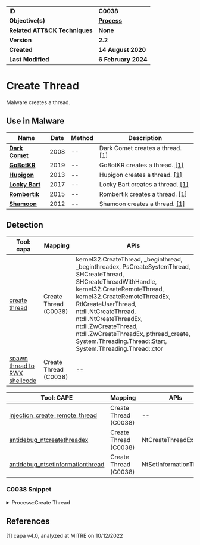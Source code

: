 <table>
<tr>
<td><b>ID</b></td>
<td><b>C0038</b></td>
</tr>
<tr>
<td><b>Objective(s)</b></td>
<td><b><a href="../process">Process</a></b></td>
</tr>
<tr>
<td><b>Related ATT&CK Techniques</b></td>
<td><b>None</b></td>
</tr>
<tr>
<td><b>Version</b></td>
<td><b>2.2</b></td>
</tr>
<tr>
<td><b>Created</b></td>
<td><b>14 August 2020</b></td>
</tr>
<tr>
<td><b>Last Modified</b></td>
<td><b>6 February 2024</b></td>
</tr>
</table>


# Create Thread

Malware creates a thread.

## Use in Malware

|Name|Date|Method|Description|
|---|---|---|---|
|[**Dark Comet**](../../xample-malware/dark-comet.md)|2008|--|Dark Comet creates a thread. [[1]](#1)|
|[**GoBotKR**](../../xample-malware/gobotkr.md)|2019|--|GoBotKR creates a thread. [[1]](#1)|
|[**Hupigon**](../../xample-malware/hupigon.md)|2013|--|Hupigon creates a thread. [[1]](#1)|
|[**Locky Bart**](../../xample-malware/locky-bart.md)|2017|--|Locky Bart creates a thread. [[1]](#1)|
|[**Rombertik**](../../xample-malware/rombertik.md)|2015|--|Rombertik creates a thread. [[1]](#1)|
|[**Shamoon**](../../xample-malware/shamoon.md)|2012|--|Shamoon creates a thread. [[1]](#1)|

## Detection

|Tool: capa|Mapping|APIs|
|---|---|---|
|[create thread](https://github.com/mandiant/capa-rules/blob/master/host-interaction/thread/create/create-thread.yml)|Create Thread (C0038)|kernel32.CreateThread, _beginthread, _beginthreadex, PsCreateSystemThread, SHCreateThread, SHCreateThreadWithHandle, kernel32.CreateRemoteThread, kernel32.CreateRemoteThreadEx, RtlCreateUserThread, ntdll.NtCreateThread, ntdll.NtCreateThreadEx, ntdll.ZwCreateThread, ntdll.ZwCreateThreadEx, pthread_create, System.Threading.Thread::Start, System.Threading.Thread::ctor|
|[spawn thread to RWX shellcode](https://github.com/mandiant/capa-rules/blob/master/load-code/shellcode/spawn-thread-to-rwx-shellcode.yml)|Create Thread (C0038)|--|

|Tool: CAPE|Mapping|APIs|
|---|---|---|
|[injection_create_remote_thread](https://github.com/kevoreilly/CAPEv2/blob/master/modules/signatures/CAPE.py)|Create Thread (C0038)|--|
|[antidebug_ntcreatethreadex](https://github.com/CAPESandbox/community/tree/master/modules/signatures/antidebug_ntcreatethreadex.py)|Create Thread (C0038)|NtCreateThreadEx|
|[antidebug_ntsetinformationthread](https://github.com/CAPESandbox/community/tree/master/modules/signatures/antidebug_ntsetinformationthread.py)|Create Thread (C0038)|NtSetInformationThread|

### C0038 Snippet
<details>
<summary> Process::Create Thread </summary>
SHA256: 465d3aac3ca4daa9ad4de04fcb999f358396efd7abceed9701c9c28c23c126db
Location: 0x404915
<pre>
mov     param_2, dword ptr [ebp + param_4]
push    param_2 ; Pointer to location where thread handler will be returned
mov     param_2, dword ptr [ebp + param_5]
push    param_2 ; Flags controlling thread creation
push    param_1 ; Pointer to variable to be passed to thread
mov     param_1, FUN_004048b8
push    param_1 ; Pointer to function where thread will begin execution
push    esi     ; Size of stack for new thread
push    ebx     ; Pointer to security attributes for thread.  If null, the handle to the thread cannot be inherited
call    KERNEL32.DLL::CreateThread ; Call to thread creation API
</pre>
</details>


## References

<a name="1">[1]</a> capa v4.0, analyzed at MITRE on 10/12/2022

